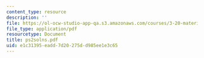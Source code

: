 ```yaml
---
content_type: resource
description: ''
file: https://ol-ocw-studio-app-qa.s3.amazonaws.com/courses/3-20-materials-at-equilibrium-sma-5111-fall-2003/e1c31395eadd7d20275dd985ee1e3c65_ps2solns.pdf
file_type: application/pdf
resourcetype: Document
title: ps2solns.pdf
uid: e1c31395-eadd-7d20-275d-d985ee1e3c65
---
```

